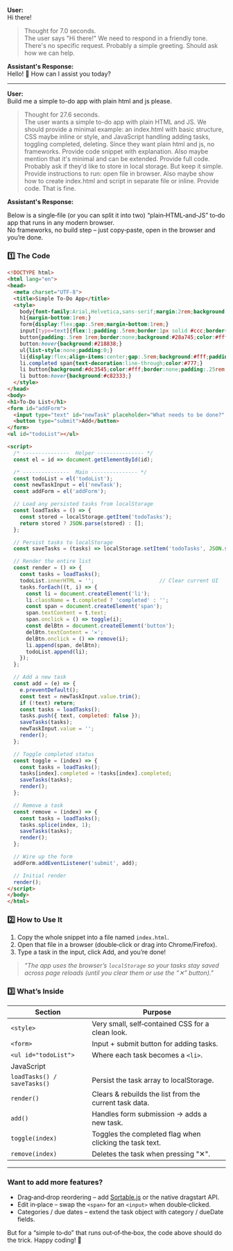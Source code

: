 **User:**  
Hi there!


> Thought for 7.0 seconds.  
> The user says "Hi there!" We need to respond in a friendly tone. There's no specific request. Probably a simple greeting. Should ask how we can help.

**Assistant's Response:**  
Hello! 👋 How can I assist you today?

---

**User:**  
Build me a simple to-do app with plain html and js please.

 
> Thought for 27.6 seconds.  
> The user wants a simple to-do app with plain HTML and JS. We should provide a minimal example: an index.html with basic structure, CSS maybe inline or style, and JavaScript handling adding tasks, toggling completed, deleting. Since they want plain html and js, no frameworks. Provide code snippet with explanation. Also maybe mention that it's minimal and can be extended. Provide full code. Probably ask if they'd like to store in local storage. But keep it simple. Provide instructions to run: open file in browser. Also maybe show how to create index.html and script in separate file or inline. Provide code. That is fine.


**Assistant's Response:**  

Below is a single‑file (or you can split it into two) “plain‑HTML‑and‑JS” to‑do app that runs in any modern browser.  
No frameworks, no build step – just copy‑paste, open in the browser and you’re done.

### 1️⃣ The Code

```html
<!DOCTYPE html>
<html lang="en">
<head>
  <meta charset="UTF-8">
  <title>Simple To‑Do App</title>
  <style>
    body{font-family:Arial,Helvetica,sans-serif;margin:2rem;background:#f9f9f9;}
    h1{margin-bottom:1rem;}
    form{display:flex;gap:.5rem;margin-bottom:1rem;}
    input[type=text]{flex:1;padding:.5rem;border:1px solid #ccc;border-radius:4px;}
    button{padding:.5rem 1rem;border:none;background:#28a745;color:#fff;border-radius:4px;}
    button:hover{background:#218838;}
    ul{list-style:none;padding:0;}
    li{display:flex;align-items:center;gap:.5rem;background:#fff;padding:.75rem;border-radius:4px;margin-bottom:.5rem;}
    li.completed span{text-decoration:line-through;color:#777;}
    li button{background:#dc3545;color:#fff;border:none;padding:.25rem .5rem;border-radius:4px;}
    li button:hover{background:#c82333;}
  </style>
</head>
<body>
<h1>To‑Do List</h1>
<form id="addForm">
  <input type="text" id="newTask" placeholder="What needs to be done?" required autocomplete="off">
  <button type="submit">Add</button>
</form>
<ul id="todoList"></ul>

<script>
  /* ---------------  Helper --------------- */
  const el = id => document.getElementById(id);

  /* ---------------  Main --------------- */
  const todoList = el('todoList');
  const newTaskInput = el('newTask');
  const addForm = el('addForm');

  // Load any persisted tasks from localStorage
  const loadTasks = () => {
    const stored = localStorage.getItem('todoTasks');
    return stored ? JSON.parse(stored) : [];
  };

  // Persist tasks to localStorage
  const saveTasks = (tasks) => localStorage.setItem('todoTasks', JSON.stringify(tasks));

  // Render the entire list
  const render = () => {
    const tasks = loadTasks();
    todoList.innerHTML = '';                     // Clear current UI
    tasks.forEach((t, i) => {
      const li = document.createElement('li');
      li.className = t.completed ? 'completed' : '';
      const span = document.createElement('span');
      span.textContent = t.text;
      span.onclick = () => toggle(i);
      const delBtn = document.createElement('button');
      delBtn.textContent = '✕';
      delBtn.onclick = () => remove(i);
      li.append(span, delBtn);
      todoList.append(li);
    });
  };

  // Add a new task
  const add = (e) => {
    e.preventDefault();
    const text = newTaskInput.value.trim();
    if (!text) return;
    const tasks = loadTasks();
    tasks.push({ text, completed: false });
    saveTasks(tasks);
    newTaskInput.value = '';
    render();
  };

  // Toggle completed status
  const toggle = (index) => {
    const tasks = loadTasks();
    tasks[index].completed = !tasks[index].completed;
    saveTasks(tasks);
    render();
  };

  // Remove a task
  const remove = (index) => {
    const tasks = loadTasks();
    tasks.splice(index, 1);
    saveTasks(tasks);
    render();
  };

  // Wire up the form
  addForm.addEventListener('submit', add);

  // Initial render
  render();
</script>
</body>
</html>
````

### 2️⃣ How to Use It

1. Copy the whole snippet into a file named `index.html`.
2. Open that file in a browser (double‑click or drag into Chrome/Firefox).
3. Type a task in the input, click Add, and you’re done!

> _"The app uses the browser’s `localStorage` so your tasks stay saved across page reloads (until you clear them or use the “✕” button)."_

### 3️⃣ What’s Inside

| Section                     | Purpose                                                 |
| --------------------------- | ------------------------------------------------------- |
| `<style>`                   | Very small, self‑contained CSS for a clean look.        |
| `<form>`                    | Input + submit button for adding tasks.                 |
| `<ul id="todoList">`        | Where each task becomes a `<li>`.                       |
| JavaScript                  |                       |
| `loadTasks() / saveTasks()` | Persist the task array to localStorage.                 |
| `render()`                  | Clears & rebuilds the list from the current task data.  |
| `add()`                     | Handles form submission → adds a new task.              |
| `toggle(index)`             | Toggles the completed flag when clicking the task text. |
| `remove(index)`             | Deletes the task when pressing "✕".                     |

---

### Want to add more features?

* Drag‑and‑drop reordering – add [Sortable.js](https://github.com/SortableJS/Sortable) or the native dragstart API.
* Edit in‑place – swap the `<span>` for an `<input>` when double‑clicked.
* Categories / due dates – extend the task object with category / dueDate fields.

But for a “simple to‑do” that runs out‑of‑the‑box, the code above should do the trick. Happy coding! 🚀
